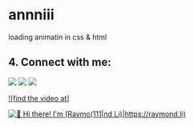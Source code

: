 # annniii
loading animatin in css &amp; html

## 4. Connect with me:
<p align="left">

<a href = "https://twitter.com/iyamnabeen"><img src="https://img.icons8.com/fluent/48/000000/twitter.png"/></a>
<a href = "https://www.instagram.com/Iyamnabeen/"><img src="https://img.icons8.com/fluent/48/000000/instagram-new.png"/></a>
<a href = "https://www.youtube.com/c/NabeenTiwaree"><img src="https://img.icons8.com/color/48/000000/youtube-play.png"/></a>

</p>







[![find the video at]](https://youtu.be/Z_bWfUgFKXE)



[<img src="https://raw.githubusercontent.com/Raymo111/Raymo111/master/intro.gif" alt="👋 Hi there! I'm (Raymo(111|nd Li)|https://raymond.li)" title="👋 Hi there! I'm (NAB(111|nd EEN)|https://raymond.li)"/>](https://raymond.li/)
